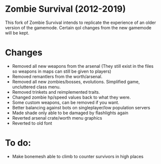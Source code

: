
# Zombie Survival (2012-2019)

This fork of Zombie Survival intends to replicate the experience of an older version of the gamemode. Certain qol changes from the new gamemode will be kept.

# Changes
- Removed all new weapons from the arsenal (They still exist in the files so weapons in maps can still be given to players)
- Removed remantlers from the worth/arsenal.
- Removed all new zombies/bosses, evolutions. Simplified game, uncluttered class menu.
- Removed trinkets and reimplemented traits.
- Changed zombie hp/speed values back to what they were.
- Some custom weapons, can be removed if you want.
- Better balancing against bots on singleplayer/low population servers
- Made shade only able to be damaged by flashlights again
- Reverted arsenal crate/worth menu graphics
- Reverted to old font
# To do:
- Make bonemesh able to climb to counter survivors in high places
